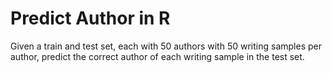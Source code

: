 # Predict Author in R
 
Given a train and test set, each with 50 authors with 50 writing samples per author, predict the correct author of each writing sample in the test set.
